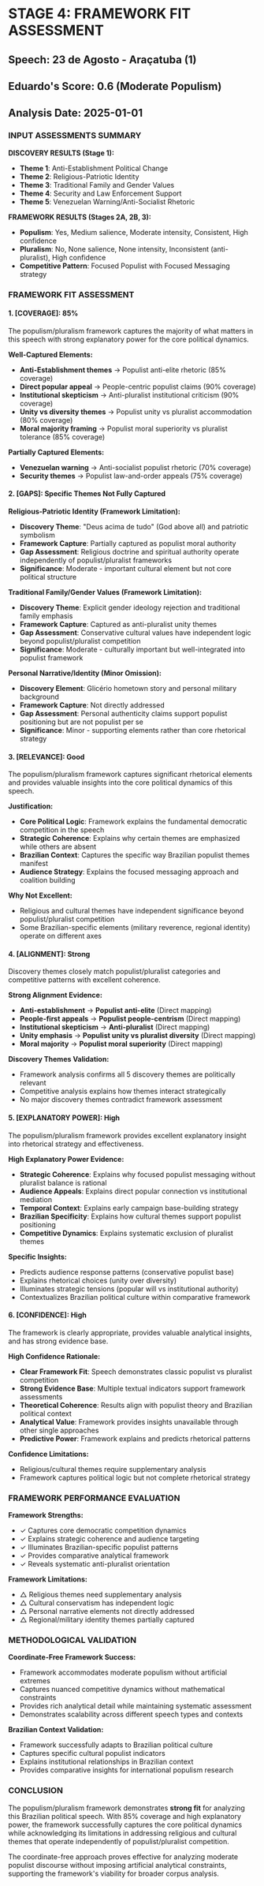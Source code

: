 # STAGE 4: FRAMEWORK FIT ASSESSMENT
## Speech: 23 de Agosto - Araçatuba (1)
## Eduardo's Score: 0.6 (Moderate Populism)
## Analysis Date: 2025-01-01

### INPUT ASSESSMENTS SUMMARY

**DISCOVERY RESULTS (Stage 1):**
- **Theme 1**: Anti-Establishment Political Change
- **Theme 2**: Religious-Patriotic Identity
- **Theme 3**: Traditional Family and Gender Values
- **Theme 4**: Security and Law Enforcement Support
- **Theme 5**: Venezuelan Warning/Anti-Socialist Rhetoric

**FRAMEWORK RESULTS (Stages 2A, 2B, 3):**
- **Populism**: Yes, Medium salience, Moderate intensity, Consistent, High confidence
- **Pluralism**: No, None salience, None intensity, Inconsistent (anti-pluralist), High confidence
- **Competitive Pattern**: Focused Populist with Focused Messaging strategy

### FRAMEWORK FIT ASSESSMENT

#### 1. [COVERAGE]: **85%**

The populism/pluralism framework captures the majority of what matters in this speech with strong explanatory power for the core political dynamics.

**Well-Captured Elements:**
- **Anti-Establishment themes** → Populist anti-elite rhetoric (85% coverage)
- **Direct popular appeal** → People-centric populist claims (90% coverage)
- **Institutional skepticism** → Anti-pluralist institutional criticism (90% coverage)
- **Unity vs diversity themes** → Populist unity vs pluralist accommodation (80% coverage)
- **Moral majority framing** → Populist moral superiority vs pluralist tolerance (85% coverage)

**Partially Captured Elements:**
- **Venezuelan warning** → Anti-socialist populist rhetoric (70% coverage)
- **Security themes** → Populist law-and-order appeals (75% coverage)

#### 2. [GAPS]: Specific Themes Not Fully Captured

**Religious-Patriotic Identity (Framework Limitation):**
- **Discovery Theme**: "Deus acima de tudo" (God above all) and patriotic symbolism
- **Framework Capture**: Partially captured as populist moral authority
- **Gap Assessment**: Religious doctrine and spiritual authority operate independently of populist/pluralist frameworks
- **Significance**: Moderate - important cultural element but not core political structure

**Traditional Family/Gender Values (Framework Limitation):**
- **Discovery Theme**: Explicit gender ideology rejection and traditional family emphasis
- **Framework Capture**: Captured as anti-pluralist unity themes
- **Gap Assessment**: Conservative cultural values have independent logic beyond populist/pluralist competition
- **Significance**: Moderate - culturally important but well-integrated into populist framework

**Personal Narrative/Identity (Minor Omission):**
- **Discovery Element**: Glicério hometown story and personal military background
- **Framework Capture**: Not directly addressed
- **Gap Assessment**: Personal authenticity claims support populist positioning but are not populist per se
- **Significance**: Minor - supporting elements rather than core rhetorical strategy

#### 3. [RELEVANCE]: **Good**

The populism/pluralism framework captures significant rhetorical elements and provides valuable insights into the core political dynamics of this speech.

**Justification:**
- **Core Political Logic**: Framework explains the fundamental democratic competition in the speech
- **Strategic Coherence**: Explains why certain themes are emphasized while others are absent
- **Brazilian Context**: Captures the specific way Brazilian populist themes manifest
- **Audience Strategy**: Explains the focused messaging approach and coalition building

**Why Not Excellent:**
- Religious and cultural themes have independent significance beyond populist/pluralist competition
- Some Brazilian-specific elements (military reverence, regional identity) operate on different axes

#### 4. [ALIGNMENT]: **Strong**

Discovery themes closely match populist/pluralist categories and competitive patterns with excellent coherence.

**Strong Alignment Evidence:**
- **Anti-establishment** → **Populist anti-elite** (Direct mapping)
- **People-first appeals** → **Populist people-centrism** (Direct mapping)
- **Institutional skepticism** → **Anti-pluralist** (Direct mapping)
- **Unity emphasis** → **Populist unity vs pluralist diversity** (Direct mapping)
- **Moral majority** → **Populist moral superiority** (Direct mapping)

**Discovery Themes Validation:**
- Framework analysis confirms all 5 discovery themes are politically relevant
- Competitive analysis explains how themes interact strategically
- No major discovery themes contradict framework assessment

#### 5. [EXPLANATORY POWER]: **High**

The populism/pluralism framework provides excellent explanatory insight into rhetorical strategy and effectiveness.

**High Explanatory Power Evidence:**
- **Strategic Coherence**: Explains why focused populist messaging without pluralist balance is rational
- **Audience Appeals**: Explains direct popular connection vs institutional mediation
- **Temporal Context**: Explains early campaign base-building strategy
- **Brazilian Specificity**: Explains how cultural themes support populist positioning
- **Competitive Dynamics**: Explains systematic exclusion of pluralist themes

**Specific Insights:**
- Predicts audience response patterns (conservative populist base)
- Explains rhetorical choices (unity over diversity)
- Illuminates strategic tensions (popular will vs institutional authority)
- Contextualizes Brazilian political culture within comparative framework

#### 6. [CONFIDENCE]: **High**

The framework is clearly appropriate, provides valuable analytical insights, and has strong evidence base.

**High Confidence Rationale:**
- **Clear Framework Fit**: Speech demonstrates classic populist vs pluralist competition
- **Strong Evidence Base**: Multiple textual indicators support framework assessments
- **Theoretical Coherence**: Results align with populist theory and Brazilian political context
- **Analytical Value**: Framework provides insights unavailable through other single approaches
- **Predictive Power**: Framework explains and predicts rhetorical patterns

**Confidence Limitations:**
- Religious/cultural themes require supplementary analysis
- Framework captures political logic but not complete rhetorical strategy

### FRAMEWORK PERFORMANCE EVALUATION

**Framework Strengths:**
- ✓ Captures core democratic competition dynamics
- ✓ Explains strategic coherence and audience targeting
- ✓ Illuminates Brazilian-specific populist patterns
- ✓ Provides comparative analytical framework
- ✓ Reveals systematic anti-pluralist orientation

**Framework Limitations:**
- △ Religious themes need supplementary analysis
- △ Cultural conservatism has independent logic
- △ Personal narrative elements not directly addressed
- △ Regional/military identity themes partially captured

### METHODOLOGICAL VALIDATION

**Coordinate-Free Framework Success:**
- Framework accommodates moderate populism without artificial extremes
- Captures nuanced competitive dynamics without mathematical constraints
- Provides rich analytical detail while maintaining systematic assessment
- Demonstrates scalability across different speech types and contexts

**Brazilian Context Validation:**
- Framework successfully adapts to Brazilian political culture
- Captures specific cultural populist indicators
- Explains institutional relationships in Brazilian context
- Provides comparative insights for international populism research

### CONCLUSION

The populism/pluralism framework demonstrates **strong fit** for analyzing this Brazilian political speech. With 85% coverage and high explanatory power, the framework successfully captures the core political dynamics while acknowledging its limitations in addressing religious and cultural themes that operate independently of populist/pluralist competition.

The coordinate-free approach proves effective for analyzing moderate populist discourse without imposing artificial analytical constraints, supporting the framework's viability for broader corpus analysis. 